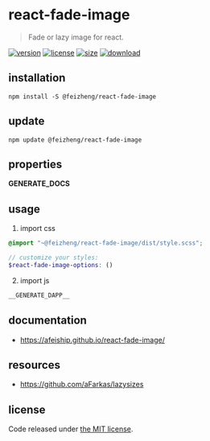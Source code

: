 # react-fade-image
> Fade or lazy image for react.

[![version][version-image]][version-url]
[![license][license-image]][license-url]
[![size][size-image]][size-url]
[![download][download-image]][download-url]

## installation
```shell
npm install -S @feizheng/react-fade-image
```

## update
```shell
npm update @feizheng/react-fade-image
```

## properties
__GENERATE_DOCS__

## usage
1. import css
  ```scss
  @import "~@feizheng/react-fade-image/dist/style.scss";

  // customize your styles:
  $react-fade-image-options: ()
  ```
2. import js
  ```js
__GENERATE_DAPP__
  ```

## documentation
- https://afeiship.github.io/react-fade-image/

## resources
- https://github.com/aFarkas/lazysizes


## license
Code released under [the MIT license](https://github.com/afeiship/react-fade-image/blob/master/LICENSE.txt).

[version-image]: https://img.shields.io/npm/v/@feizheng/react-fade-image
[version-url]: https://npmjs.org/package/@feizheng/react-fade-image

[license-image]: https://img.shields.io/npm/l/@feizheng/react-fade-image
[license-url]: https://github.com/afeiship/react-fade-image/blob/master/LICENSE.txt

[size-image]: https://img.shields.io/bundlephobia/minzip/@feizheng/react-fade-image
[size-url]: https://github.com/afeiship/react-fade-image/blob/master/dist/react-fade-image.min.js

[download-image]: https://img.shields.io/npm/dm/@feizheng/react-fade-image
[download-url]: https://www.npmjs.com/package/@feizheng/react-fade-image
